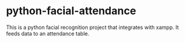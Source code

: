 # python-facial-attendance
This is a python facial recognition project that integrates with xampp. It feeds data to an attendance table.
